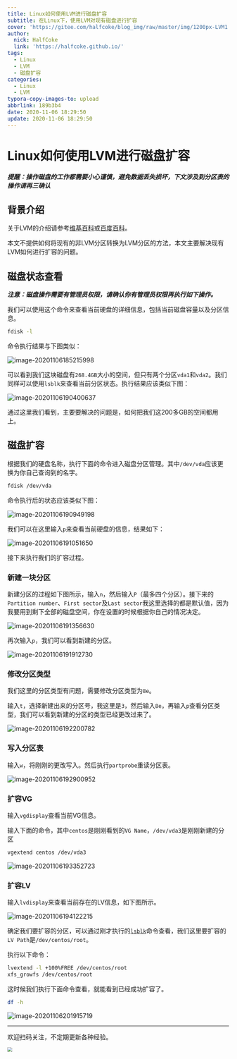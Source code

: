 ```yaml
---
title: Linux如何使用LVM进行磁盘扩容
subtitle: 在Linux下，使用LVM对现有磁盘进行扩容
cover: 'https://gitee.com/halfcoke/blog_img/raw/master/img/1200px-LVM1.svg.png'
author:
  nick: HalfCoke
  link: 'https://halfcoke.github.io/'
tags:
  - Linux
  - LVM
  - 磁盘扩容
categories:
  - Linux
  - LVM
typora-copy-images-to: upload
abbrlink: 189b3b4
date: 2020-11-06 18:29:50
update: 2020-11-06 18:29:50
---
```


# Linux如何使用LVM进行磁盘扩容

***提醒：操作磁盘的工作都需要小心谨慎，避免数据丢失损坏，下文涉及到分区表的操作请再三确认***

## 背景介绍

关于LVM的介绍请参考[维基百科](https://en.wikipedia.org/wiki/Logical_Volume_Manager_(Linux))或[百度百科](https://baike.baidu.com/item/LVM)。

本文不提供如何将现有的非LVM分区转换为LVM分区的方法，本文主要解决现有LVM如何进行扩容的问题。

## 磁盘状态查看

***注意：磁盘操作需要有管理员权限，请确认你有管理员权限再执行如下操作。***

我们可以使用这个命令来查看当前硬盘的详细信息，包括当前磁盘容量以及分区信息。

```bash
fdisk -l
```

命令执行结果与下图类似：

![image-20201106185215998](https://gitee.com/halfcoke/blog_img/raw/master/img/image-20201106185215998.png)

可以看到我们这块磁盘有`268.4GB`大小的空间，但只有两个分区`vda1`和`vda2`。我们同样可以使用<span id="lsblk">`lsblk`</span>来查看当前分区状态。执行结果应该类似下图：

![image-20201106190400637](https://gitee.com/halfcoke/blog_img/raw/master/img/image-20201106190400637.png)

通过这里我们看到，主要要解决的问题是，如何把我们这200多GB的空间都用上。

## 磁盘扩容

根据我们的硬盘名称，执行下面的命令进入磁盘分区管理。其中`/dev/vda`应该更换为你自己查询到的名字。

```bash
fdisk /dev/vda
```

命令执行后的状态应该类似下图：

![image-20201106190949198](https://gitee.com/halfcoke/blog_img/raw/master/img/image-20201106190949198.png)

我们可以在这里输入`p`来查看当前硬盘的信息，结果如下：

![image-20201106191051650](https://gitee.com/halfcoke/blog_img/raw/master/img/image-20201106191051650.png)

接下来执行我们的扩容过程。

### 新建一块分区

新建分区的过程如下图所示，输入`n`，然后输入`P`（最多四个分区）。接下来的`Partition number`、`First sector`及`Last sector`我这里选择的都是默认值，因为我要用到剩下全部的磁盘空间，你在设置的时候根据你自己的情况决定。

![image-20201106191356630](https://gitee.com/halfcoke/blog_img/raw/master/img/image-20201106191356630.png)

再次输入`p`，我们可以看到新建的分区。

![image-20201106191912730](https://gitee.com/halfcoke/blog_img/raw/master/img/image-20201106191912730.png)

### 修改分区类型

我们这里的分区类型有问题，需要修改分区类型为`8e`。

输入`t`，选择新建出来的分区号，我这里是`3`，然后输入`8e`，再输入`p`查看分区类型，我们可以看到新建的分区的类型已经更改过来了。

![image-20201106192200782](https://gitee.com/halfcoke/blog_img/raw/master/img/image-20201106192200782.png)

### 写入分区表

输入`w`，将刚刚的更改写入。然后执行`partprobe`重读分区表。

![image-20201106192900952](https://gitee.com/halfcoke/blog_img/raw/master/img/image-20201106192900952.png)

### 扩容VG 

输入`vgdisplay`查看当前VG信息。

输入下面的命令，其中`centos`是刚刚看到的`VG Name`，`/dev/vda3`是刚刚新建的分区

```bash
vgextend centos /dev/vda3
```

![image-20201106193352723](https://gitee.com/halfcoke/blog_img/raw/master/img/image-20201106193352723.png)

### 扩容LV

输入`lvdisplay`来查看当前存在的LV信息，如下图所示。

![image-20201106194122215](https://gitee.com/halfcoke/blog_img/raw/master/img/image-20201106194122215.png)

确定我们要扩容的分区，可以通过刚才执行的<a href="#lsblk">`lsblk`</a>命令查看，我们这里要扩容的`LV Path`是`/dev/centos/root`。

执行以下命令：

```bash
lvextend -l +100%FREE /dev/centos/root
xfs_growfs /dev/centos/root
```

这时候我们执行下面命令查看，就能看到已经成功扩容了。

```bash
df -h
```



![image-20201106201915719](https://gitee.com/halfcoke/blog_img/raw/master/img/image-20201106201915719.png)

---



欢迎扫码关注，不定期更新各种经验。

<img src="https://gitee.com/halfcoke/blog_img/raw/master/img/qrcode.jpg" style="zoom: 67%;" />